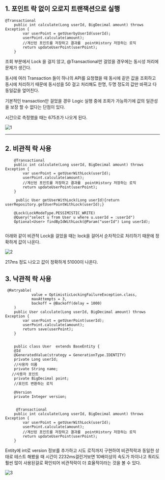 ## 1. 포인트 락 없이 오로지 트랜잭션으로 실행

```
@Transactional
    public int calculate(Long userId, BigDecimal amount) throws Exception {
        var userPoint = getUserbyUserId(userId);
        userPoint.calculate(amount);
        //계산된 포인트를 저장하고 결과를  pointHistory 저장하는 로직
        return updateUserPoint(userPoint);
    }
```
조회 부분에서 Lock 을 걸지 않고, @Transactional만 걸었을 경우에는 동시성 처리에 문제가 생긴다.

동시에 여러 Transaction 들이 하나의 API를 요청했을 때 동시에 같은 값을 조회하고 동시에 처리하기 때문에
동시성을 50 걸고 처리해도 한명, 두명 정도의 값만 바뀌고 다 동일값을 엎어친다.

기본적인 transaction만 걸었을 경우 Logic 실행 중에 조회가 가능하기에 값의 일관성을 보장 할 수 없다는 단점이 있다.

시간으로 측정했을 때는 675초가 나오게 된다.


![1](https://github.com/user-attachments/assets/6f5b8f0a-c79a-4541-912f-e55a206a7de4)

-----------------------------------------------------------------------------------------------------------------------------------------
## 2. 비관적 락 사용
```
    @Transactional
    public int calculate(Long userId, BigDecimal amount) throws Exception {
        var userPoint = getUserWithLock(userId);
        userPoint.calculate(amount);
        //계산된 포인트를 저장하고 결과를  pointHistory 저장하는 로직
        return updateUserPoint(userPoint);
    }
    
     public User getUserWithLock(Long userId){return userRepository.getUserPointWithLock(userId);}

    @Lock(LockModeType.PESSIMISTIC_WRITE)
    @Query("select u from User u where u.userId = :userId")
    Optional<User> findByIdWithLock(@Param("userId") Long userId);


```

아래와 같이 비관적 Lock을 걸었을 때는 lock을 걸어서 순차적으로 처리하기 때문에 
정확하게 값이 나온다.

![2](https://github.com/user-attachments/assets/b5b6882b-42a2-426a-941e-15d6440226b7)

217ms 정도 나오고 값이 정확하게 51000이 나온다.

## 3. 낙관적 락 사용
```
 @Retryable(
            value = OptimisticLockingFailureException.class,
            maxAttempts = 3,
            backoff = @Backoff(delay = 1000)
    )
    public User calculate(Long userId, BigDecimal amount) throws Exception {
        var userPoint = getUserPoint(userId);
        userPoint.calculate(amount);
        return save(userPoint);
    }


    public class User  extends BaseEntity {
    @Id
    @GeneratedValue(strategy = GenerationType.IDENTITY)
    private Long userId;
    //사용자 이름
    private String name;
   //사용자 포인트
    private BigDecimal point;
    //포인트 변환하는 로직

    @Version
    private Integer version;


     @Transactional
    public int calculate(Long userId, BigDecimal amount) throws Exception {
        var userPoint = getUserWithLock(userId);
        userPoint.calculate(amount);
        //계산된 포인트를 저장하고 결과를  pointHistory 저장하는 로직
        return updateUserPoint(userPoint);
    }
```
Entity에 int로 version 정보를 추가하고
시도 로직까지 구현하여 비관적락과 동일한 상태로 테스트 해봤을 때 시간이 2232ms걸린거보면 10배이상의 속도가 차이나고 쿼리도 훨씬 많이 사용된걸로 확인되어 비관적락이 더 효율적이라는 것을 볼 수 있다.

![3](https://github.com/user-attachments/assets/e8f6cc85-d84f-4353-a510-56c043d43db7)
